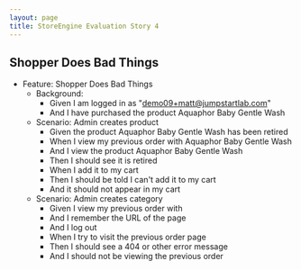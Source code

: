 ```yaml
---
layout: page
title: StoreEngine Evaluation Story 4
---
```


## Shopper Does Bad Things

* Feature: Shopper Does Bad Things
    * Background:
        * Given I am logged in as "demo09+matt@jumpstartlab.com"
        * And I have purchased the product Aquaphor Baby Gentle Wash
    * Scenario: Admin creates product
        * Given the product Aquaphor Baby Gentle Wash has been retired
        * When I view my previous order with Aquaphor Baby Gentle Wash
        * And I view the product Aquaphor Baby Gentle Wash
        * Then I should see it is retired
        * When I add it to my cart
        * Then I should be told I can't add it to my cart
        * And it should not appear in my cart
    * Scenario: Admin creates category
        * Given I view my previous order with <purchased product name>
        * And I remember the URL of the page
        * And I log out
        * When I try to visit the previous order page
        * Then I should see a 404 or other error message
        * And I should not be viewing the previous order
